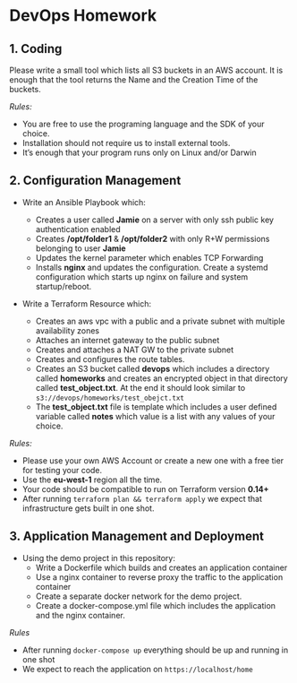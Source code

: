 # **DevOps Homework**

## **1. Coding**

Please write a small tool which lists all S3 buckets in an AWS account. It is enough that the tool returns the Name and the Creation Time of the buckets. 

*Rules:*

* You are free to use the programing language and the SDK of your choice.
* Installation should not require us to install external tools.
* It’s enough that your program runs only on Linux and/or Darwin

## **2. Configuration Management**

* Write an Ansible Playbook which:
  * Creates a user called **Jamie** on a server with only ssh public key authentication enabled
  * Creates **/opt/folder1** & **/opt/folder2** with only R+W permissions belonging to user **Jamie**
  * Updates the kernel parameter which enables TCP Forwarding
  * Installs **nginx** and updates the configuration. Create a systemd configuration which starts up nginx on failure and system startup/reboot.

* Write a Terraform Resource which:
  * Creates an aws vpc with a public and a private subnet with multiple availability zones
  * Attaches an internet gateway to the public subnet
  * Creates and attaches a NAT GW to the private subnet
  * Creates and configures the route tables. 
  * Creates an S3 bucket called **devops** which includes a directory called **homeworks** and creates an encrypted object in that directory called **test_object.txt**. At the end it should look similar to ```s3://devops/homeworks/test_obejct.txt```
  * The **test_object.txt** file is template which includes a user defined variable called **notes** which value is a list with any values of your choice. 

*Rules:*

* Please use your own AWS Account or create a new one with a free tier for testing your code. 
* Use the **eu-west-1** region all the time.
* Your code should be compatible to run on Terraform version **0.14+**
* After running ```terraform plan && terraform apply``` we expect that infrastructure gets built in one shot.

## **3. Application Management and Deployment**

* Using the demo project in this repository: 
  * Write a Dockerfile which builds and creates an application container
  * Use a nginx container to reverse proxy the traffic to the application container
  * Create a separate docker network for the demo project.
  * Create a docker-compose.yml file which includes the application and the nginx container.

*Rules*

* After running ```docker-compose up``` everything should be up and running in one shot
* We expect to reach the application on ```https://localhost/home```


